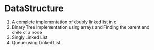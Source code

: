 # DataStructure
1. A complete implementation of doubly linked list in c
2. Binary Tree implementation using arrays and Finding the parent and chile of a node
3. Singly Linked List
4. Queue using Linked List
